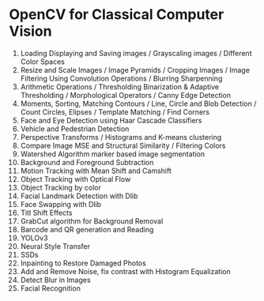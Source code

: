 # OpenCV for Classical Computer Vision
1. Loading Displaying and Saving images / Grayscaling images / Different Color Spaces
2. Resize and Scale Images / Image Pyramids / Cropping Images / Image Filtering Using Convolution Operations / Blurring  Sharpenning
3. Arithmetic Operations / Thresholding Binarization & Adaptive Thresholding / Morphological Operators / Canny Edge Detection
4. Moments, Sorting, Matching Contours / Line, Circle and Blob Detection / Count Circles, Elipses / Template Matching / Find Corners
5. Face and Eye Detection using Haar Cascade Classifiers
6. Vehicle and Pedestrian Detection
7. Perspective Transforms / Histograms and K-means clustering
8. Compare Image MSE and Structural Similarity / Filtering Colors
9. Watershed Algorithm marker based image segmentation
10. Background and Foreground Subtraction
11. Motion Tracking with Mean Shift and Camshift
12. Object Tracking with Optical Flow
13. Object Tracking by color
14. Facial Landmark Detection with Dlib
15. Face Swapping with Dlib
16. Titl Shift Effects
17. GrabCut algorithm for Background Removal
18. Barcode and QR generation and Reading
19. YOLOv3
20. Neural Style Transfer 
21. SSDs
22. Inpainting to Restore Damaged Photos
23. Add and Remove Noise, fix contrast with Histogram Equalization
24. Detect Blur in Images
25. Facial Recognition
